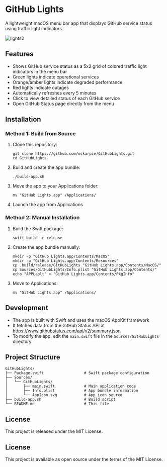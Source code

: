 # GitHub Lights

A lightweight macOS menu bar app that displays GitHub service status using traffic light indicators.

![lights2](https://github.com/user-attachments/assets/8f05508d-edbd-4816-90b3-80b14a2fdbcc)

## Features

- Shows GitHub service status as a 5x2 grid of colored traffic light indicators in the menu bar
- Green lights indicate operational services
- Orange/amber lights indicate degraded performance
- Red lights indicate outages
- Automatically refreshes every 5 minutes
- Click to view detailed status of each GitHub service
- Open GitHub Status page directly from the menu

## Installation

### Method 1: Build from Source

1. Clone this repository:

   ```shell
   git clone https://github.com/oskarpie/GitHubLights.git
   cd GitHubLights
   ```

2. Build and create the app bundle:

   ```shell
   ./build-app.sh
   ```

3. Move the app to your Applications folder:

   ```shell
   mv "GitHub Lights.app" /Applications/
   ```

4. Launch the app from Applications

### Method 2: Manual Installation

1. Build the Swift package:

   ```shell
   swift build -c release
   ```

2. Create the app bundle manually:

   ```shell
   mkdir -p "GitHub Lights.app/Contents/MacOS"
   mkdir -p "GitHub Lights.app/Contents/Resources"
   cp .build/release/GitHubLights "GitHub Lights.app/Contents/MacOS/"
   cp Sources/GitHubLights/Info.plist "GitHub Lights.app/Contents/"
   echo "APPLaplt" > "GitHub Lights.app/Contents/PkgInfo"
   ```

3. Move to Applications:

   ```shell
   mv "GitHub Lights.app" /Applications/
   ```

## Development

- The app is built with Swift and uses the macOS AppKit framework
- It fetches data from the GitHub Status API at https://www.githubstatus.com/api/v2/summary.json
- To modify the app, edit the `main.swift` file in the `Sources/GitHubLights` directory

## Project Structure

```text
GitHubLights/
├── Package.swift                  # Swift package configuration
├── Sources/
│   └── GitHubLights/
│       ├── main.swift             # Main application code
│       ├── Info.plist             # App bundle information
│       └── AppIcon.svg            # App icon source
├── build-app.sh                   # Build script
└── README.md                      # This file
```

## License

This project is released under the MIT License.

## License

This project is available as open source under the terms of the MIT License.
